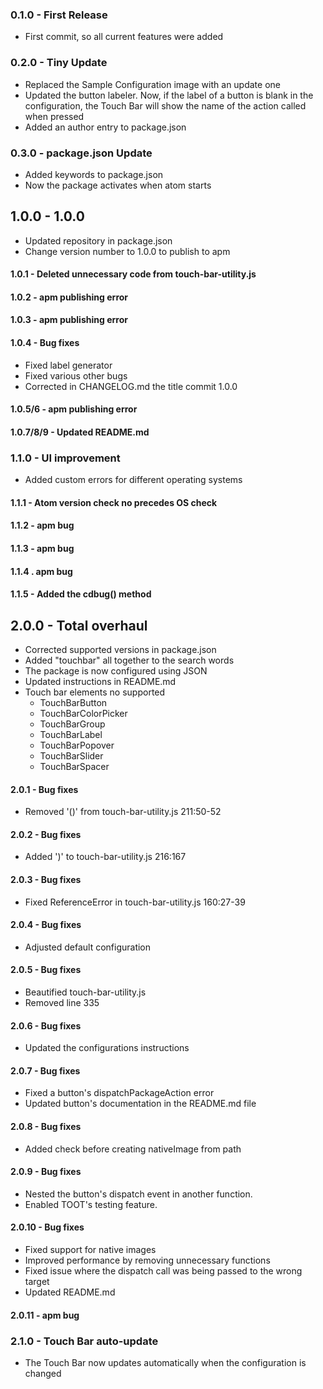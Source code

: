 ### 0.1.0 - First Release
*   First commit, so all current features were added

### 0.2.0 - Tiny Update
*   Replaced the Sample Configuration image with an update one
*   Updated the button labeler. Now, if the label of a button is blank in the configuration, the Touch Bar will show the name of the action called when pressed
*   Added an author entry to package.json

### 0.3.0 - package.json Update
*   Added keywords to package.json
*   Now the package activates when atom starts

## 1.0.0 - 1.0.0
*   Updated repository in package.json
*   Change version number to 1.0.0 to publish to apm

#### 1.0.1 - Deleted unnecessary code from touch-bar-utility.js

#### 1.0.2 - apm publishing error
#### 1.0.3 - apm publishing error

#### 1.0.4 - Bug fixes
*   Fixed label generator
*   Fixed various other bugs
*   Corrected in CHANGELOG.md the title commit 1.0.0

#### 1.0.5/6 - apm publishing error

#### 1.0.7/8/9 - Updated README.md

### 1.1.0 - UI improvement
*   Added custom errors for different operating systems

#### 1.1.1 - Atom version check no precedes OS check

#### 1.1.2 - apm bug

#### 1.1.3 - apm bug

#### 1.1.4 . apm bug

#### 1.1.5 - Added the cdbug() method

## 2.0.0 - Total overhaul
*   Corrected supported versions in package.json
*   Added "touchbar" all together to the search words
*   The package is now configured using JSON
*   Updated instructions in README.md
*   Touch bar elements no supported
    *   TouchBarButton
    *   TouchBarColorPicker
    *   TouchBarGroup
    *   TouchBarLabel
    *   TouchBarPopover
    *   TouchBarSlider
    *   TouchBarSpacer

#### 2.0.1 - Bug fixes
*   Removed '()' from touch-bar-utility.js 211:50-52

#### 2.0.2 - Bug fixes
*   Added ')' to touch-bar-utility.js 216:167

#### 2.0.3 - Bug fixes
*   Fixed ReferenceError in touch-bar-utility.js 160:27-39

#### 2.0.4 - Bug fixes
*   Adjusted default configuration

#### 2.0.5 - Bug fixes
*   Beautified touch-bar-utility.js
*   Removed line 335

#### 2.0.6 - Bug fixes
*   Updated the configurations instructions

#### 2.0.7 - Bug fixes
*   Fixed a button's dispatchPackageAction error
*   Updated button's documentation in the README.md file

#### 2.0.8 - Bug fixes
*   Added check before creating nativeImage from path

#### 2.0.9 - Bug fixes
*   Nested the button's dispatch event in another function.
*   Enabled TOOT's testing feature.

#### 2.0.10 - Bug fixes
*   Fixed support for native images
*   Improved performance by removing unnecessary functions
*   Fixed issue where the dispatch call was being passed to the wrong target
*   Updated README.md

#### 2.0.11 - apm bug

### 2.1.0 - Touch Bar auto-update
*   The Touch Bar now updates automatically when the configuration is changed
